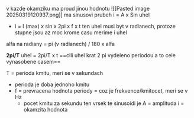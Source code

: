 v kazde okamziku ma proud jinou hodnotu
![[Pasted image 20250319120937.png]]
ma sinusovi prubeh
i = A x Sin uhel
- i = I (max) x sin x 2pi x f x t
ten uhel musi byt v radianech, protoze stupne jsou az moc
krome casu merime i uhel

alfa na radiany = pi (v radianech) / 180 x alfa

**2pi/T**
uhel = 2pi/T x t
==cili uhel krat 2 pi vydeleno periodou a to cele vynasobene casem==

T = perioda kmitu, meri se v sekundach
- perioda je doba jednoho kmitu
- f = prevracena hodnota periody = coz je frekvence/kmitocet, meri se v Hz
	- pocet kmitu za sekundu
ten vrsek te sinusoidi je A = amplituda
i = okamzita hodnota